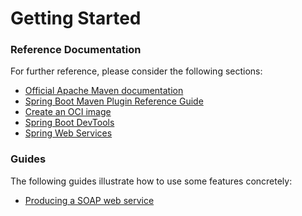 # Getting Started

### Reference Documentation
For further reference, please consider the following sections:

* [Official Apache Maven documentation](https://maven.apache.org/guides/index.html)
* [Spring Boot Maven Plugin Reference Guide](https://docs.spring.io/spring-boot/docs/3.3.0/maven-plugin/reference/html/)
* [Create an OCI image](https://docs.spring.io/spring-boot/docs/3.3.0/maven-plugin/reference/html/#build-image)
* [Spring Boot DevTools](https://docs.spring.io/spring-boot/docs/3.3.0/reference/htmlsingle/index.html#using.devtools)
* [Spring Web Services](https://docs.spring.io/spring-boot/docs/3.3.0/reference/htmlsingle/index.html#io.webservices)

### Guides
The following guides illustrate how to use some features concretely:

* [Producing a SOAP web service](https://spring.io/guides/gs/producing-web-service/)

